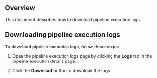 



## Overview

This document describes how to download pipeline execution logs.

## Downloading pipeline execution logs

To download pipeline execution logs, follow these steps:

1. Open the pipeline execution logs page by clicking the **Logs** tab in the pipeline execution details page.

2. Click the **Download** button to download the logs.





